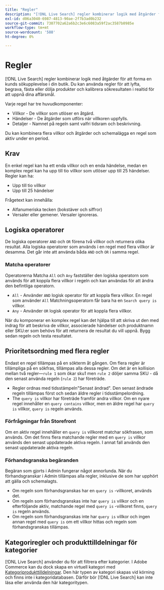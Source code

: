 ```yaml
---
title: "Regler"
description: "[!DNL Live Search] regler kombinerar logik med åtgärder för att forma shoppingupplevelsen."
exl-id: d06a3040-6987-4813-90ae-2f7b3ad0b232
source-git-commit: 7307702a62a6b2c3e6c6083a59f2ac3587b0985e
workflow-type: tm+mt
source-wordcount: '588'
ht-degree: 0%

---
```


# Regler

[!DNL Live Search] regler kombinerar logik med åtgärder för att forma en kunds sökupplevelse i din butik. Du kan använda regler för att lyfta, begrava, fästa eller dölja produkter och kalibrera sökresultaten i realtid för att uppnå dina affärsmål.

Varje regel har tre huvudkomponenter:

* Villkor - De villkor som utlöser en åtgärd.
* Händelser - De åtgärder som utförs när villkoren uppfylls.
* Detaljer - Namnet på regeln samt valfri tidsram och beskrivning.

Du kan kombinera flera villkor och åtgärder och schemalägga en regel som aktiv under en period.

## Krav

En enkel regel kan ha ett enda villkor och en enda händelse, medan en komplex regel kan ha upp till tio villkor som utlöser upp till 25 händelser.
Regler kan ha:

* Upp till tio villkor
* Upp till 25 händelser

Frågetext kan innehålla:

* Alfanumeriska tecken (bokstäver och siffror)
* Versaler eller gemener. Versaler ignoreras.

## Logiska operatorer

De logiska operatorer `AND` och `OR` förena två villkor och returnera olika resultat. Alla logiska operatorer som används i en regel med flera villkor är desamma. Det går inte att använda båda `AND` och `OR` i samma regel.

### Matcha operatorer

Operatorerna Matcha `All` och `Any` fastställer den logiska operatorn som används för att koppla flera villkor i regeln och kan användas för att ändra den befintliga operatorn.

* `All` - Använder `AND` logisk operator för att koppla flera villkor. En regel som använder `All` Matchningsoperatorn får bara ha en `Search query is` villkor.
* `Any` - Använder `OR` logisk operator för att koppla flera villkor.

När du komponerar en komplex regel kan det hjälpa till att skriva ut den med indrag för att beskriva de villkor, associerade händelser och produktnamn eller SKU:er som behövs för att returnera de resultat du vill uppnå. Bygg sedan regeln och testa resultatet.

## Prioritetsordning med flera regler

Endast en regel tillämpas på en sökterm åt gången.
Om flera regler är tillämpliga på en sökfras, tillämpas alla dessa regler. Om det är en kollision mellan två regler—`rule 1` som ökar sku1 men `rule 2` döljer samma SKU - då den senast använda regeln (`rule 2`) har företräde.

* Regler ordnas med tidsstämpeln&quot;Senast ändrad&quot;. Den senast ändrade regeln tillämpas först och sedan äldre regler i tidsstämpelordning.
* The `query is` villkor har företräde framför andra villkor. Om en nyare regel innehåller en `query contains` villkor, men en äldre regel har `query is` villkor, `query is` regeln används.

### Förfrågningar från Storefront

Om en aktiv regel innehåller en `query is` villkoret matchar sökfrasen, som används. Om det finns flera matchande regler med en `query is` villkor används den senast uppdaterade aktiva regeln.
I annat fall används den senast uppdaterade aktiva regeln.

### Förhandsgranska begäranden

Begäran som gjorts i Admin fungerar något annorlunda. När du förhandsgranskar i Admin tillämpas alla regler, inklusive de som har upphört att gälla och schemalagts.

* Om regeln som förhandsgranskas har en `query is` -villkoret, används det.
* Om regeln som förhandsgranskas inte har `query is` villkor och en efterföljande aktiv, matchande regel med `query is` -villkoret finns, `query is` regeln används.
* Om regeln som förhandsgranskas inte har `query is` villkor och ingen annan regel med `query is` om ett villkor hittas och regeln som förhandsgranskas tillämpas.

## Kategoriregler och produkttilldelningar för kategorier

[!DNL Live Search] använder du för att filtrera efter kategorier.
I Adobe Commerce kan du dock skapa en virtuell kategori med [Kategoriprodukttilldelningar](https://experienceleague.adobe.com/docs/commerce-admin/catalog/categories/products-in-category/categories-product-assignments.html). Den här typen av kategori skapas vid körning och finns inte i kategoridatabasen. Därför bör [!DNL Live Search] kan inte läsa eller använda den här kategoritypen.
